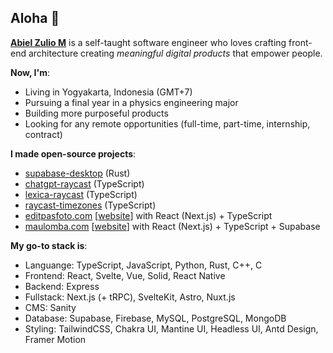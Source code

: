 ## Aloha 👋

__[Abiel Zulio M](https://zulio.me)__ is a self-taught software engineer who loves crafting front-end architecture creating *meaningful digital products* that empower people. 

__Now, I'm__:
- Living in Yogyakarta, Indonesia (GMT+7)
- Pursuing a final year in a physics engineering major
- Building more purposeful products
- Looking for any remote opportunities (full-time, part-time, internship, contract)

__I made open-source projects__:
- [supabase-desktop](https://github.com/abielzulio/supabase-desktop) (Rust)
- [chatgpt-raycast](https://github.com/abielzulio/chatgpt-raycast) (TypeScript)
- [lexica-raycast](https://github.com/abielzulio/lexica-raycast) (TypeScript)
- [raycast-timezones](https://github.com/abielzulio/raycast-timezones) (TypeScript)
- [editpasfoto.com](https://github.com/abielzulio/editpasfoto) [[website](https://editpasfoto.com)] with React (Next.js) + TypeScript
- [maulomba.com](https://github.com/abielzulio/maulomba) [[website](https://maulomba.com)] with React (Next.js) + TypeScript + Supabase

__My go-to stack is__:
- Languange: TypeScript, JavaScript, Python, Rust, C++, C
- Frontend: React, Svelte, Vue, Solid, React Native
- Backend: Express
- Fullstack: Next.js (+ tRPC), SvelteKit, Astro, Nuxt.js
- CMS: Sanity
- Database: Supabase, Firebase, MySQL, PostgreSQL, MongoDB
- Styling: TailwindCSS, Chakra UI, Mantine UI, Headless UI, Antd Design, Framer Motion
